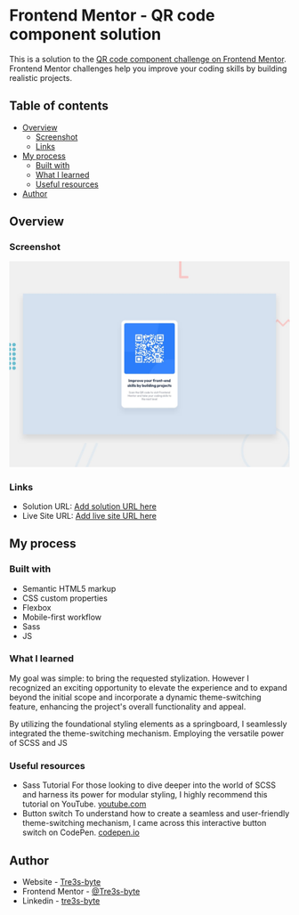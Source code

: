 # Frontend Mentor - QR code component solution

This is a solution to the [QR code component challenge on Frontend Mentor](https://www.frontendmentor.io/challenges/qr-code-component-iux_sIO_H). Frontend Mentor challenges help you improve your coding skills by building realistic projects.

## Table of contents

- [Overview](#overview)
  - [Screenshot](#screenshot)
  - [Links](#links)
- [My process](#my-process)
  - [Built with](#built-with)
  - [What I learned](#what-i-learned)
  - [Useful resources](#useful-resources)
- [Author](#author)

## Overview

### Screenshot

![Final preview](./design/desktop-preview.jpg)

### Links

- Solution URL: [Add solution URL here](https://github.com/Tre3s-byte/QRInfoCard)
- Live Site URL: [Add live site URL here](https://dynamic-donut-b7f0d8.netlify.app)

## My process

### Built with

- Semantic HTML5 markup
- CSS custom properties
- Flexbox
- Mobile-first workflow
- Sass
- JS

### What I learned

My goal was simple: to bring the requested stylization. However I recognized an exciting opportunity to elevate the experience and to expand beyond the initial scope and incorporate a dynamic theme-switching feature, enhancing the project's overall functionality and appeal.

By utilizing the foundational styling elements as a springboard, I seamlessly integrated the theme-switching mechanism. Employing the versatile power of SCSS and JS

### Useful resources

- Sass Tutorial
  For those looking to dive deeper into the world of SCSS and harness its power for modular styling, I highly recommend this tutorial on YouTube.
  [youtube.com](https://www.youtube.com/watch?v=_a5j7KoflTs)
- Button switch
  To understand how to create a seamless and user-friendly theme-switching mechanism, I came across this interactive button switch on CodePen.
  [codepen.io](https://codepen.io/KaioRocha/pen/MdvWmg?ref=devawesome.io)

## Author

- Website - [Tre3s-byte](https://github.com/Tre3s-byte)
- Frontend Mentor - [@Tre3s-byte](https://www.frontendmentor.io/profile/Tre3s-byte)
- Linkedin - [tre3s-byte](https://www.linkedin.com/in/tre3s-byte/)
